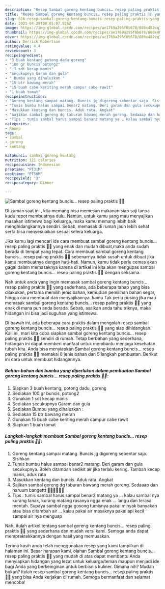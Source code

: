 ```yaml
---
description: "Resep Sambal goreng kentang buncis… resep paling praktis 👍🏻 yang lezat dan Mudah Dibuat"
title: "Resep Sambal goreng kentang buncis… resep paling praktis 👍🏻 yang lezat dan Mudah Dibuat"
slug: 616-resep-sambal-goreng-kentang-buncis-resep-paling-praktis-yang-lezat-dan-mudah-dibuat
date: 2021-04-29T08:05:07.926Z
image: https://img-global.cpcdn.com/recipes/ae1769a295f0b678/680x482cq70/sambal-goreng-kentang-buncis…-resep-paling-praktis-👍🏻-foto-resep-utama.jpg
thumbnail: https://img-global.cpcdn.com/recipes/ae1769a295f0b678/680x482cq70/sambal-goreng-kentang-buncis…-resep-paling-praktis-👍🏻-foto-resep-utama.jpg
cover: https://img-global.cpcdn.com/recipes/ae1769a295f0b678/680x482cq70/sambal-goreng-kentang-buncis…-resep-paling-praktis-👍🏻-foto-resep-utama.jpg
author: Derrick Robertson
ratingvalue: 4.4
reviewcount: 3
recipeingredient:
- "3 buah kentang potong dadu goreng"
- "100 gr buncis potong2"
- " 1 sdt kecap manis"
- "secukupnya Garam dan gula"
- " Bumbu yang dihaluskan "
- "15 btr bawang merah"
- "15 buah cabe keriting merah campur cabe rawit"
- "1 buah tomat"
recipeinstructions:
- "Goreng kentang sampai matang. Buncis jg digoreng sebentar saja. Sisihkan"
- "Tumis bumbu halus sampai benar2 matang. Beri garam dan gula secukupnya. Boleh ditambah sedikit air jika terlalu kering. Tambah kecap manis, aduk rata"
- "Masukkan kentang dan buncis. Aduk rata. Angkat"
- "Sajikan sambal goreng dg taburan bawang merah goreng. Sedaaap dan haruum bangettt 👍🏻👍🏻👍🏻"
- "Tips : tumis sambal harus sampai benar2 matang ya … kalau sambal nya kurang tanak, kurang matang rasanya ngga enak … langu dan terasa mentah. Supaya sambal ngga gosong tumisnya pakai minyak banyakan atau bisa ditambah air … kalau pakai air masaknya pakai api kecil sampai air nya menguap"
categories:
- Resep
tags:
- sambal
- goreng
- kentang

katakunci: sambal goreng kentang 
nutrition: 121 calories
recipecuisine: Indonesian
preptime: "PT31M"
cooktime: "PT50M"
recipeyield: "3"
recipecategory: Dinner

---
```



![Sambal goreng kentang buncis… resep paling praktis 👍🏻](https://img-global.cpcdn.com/recipes/ae1769a295f0b678/680x482cq70/sambal-goreng-kentang-buncis…-resep-paling-praktis-👍🏻-foto-resep-utama.jpg)

Di zaman  saat ini , kita memang bisa memesan makanan siap saji tanpa kudu repot membuatnya dulu. Namun, untuk kamu yang mau menyajikan masakan istimewa bagi keluarga, maka kamu memang lebih baik menghidangkannya sendiri. Sebab, memasak di rumah jauh lebih sehat serta bisa menyesuaikan sesuai selera keluarga.

Jika kamu lagi mencari ide cara membuat sambal goreng kentang buncis… resep paling praktis 👍🏻 yang enak dan mudah dibuat,maka anda sudah berada di tempat yang tepat. Cara membuat sambal goreng kentang buncis… resep paling praktis 👍🏻  sebenarnya tidak susah untuk dibuat jika kamu membuatnya dengan hati-hati. Namun, kamu tidak perlu cemas akan gagal dalam memasaknya 
karena di artikel ini kita akan mengupas sambal goreng kentang buncis… resep paling praktis 👍🏻 dengan seksama.  



Nah untuk anda yang ingin memasak sambal goreng kentang buncis… resep paling praktis 👍🏻 yang sederhana, ada beberapa tahap yang bisa dilakukan, pertama memilih jenis bahan, kemudian pemilihan bahan segar, hingga cara membuat dan menyajikannya. kamu Tak perlu pusing jika mau memasak sambal goreng kentang buncis… resep paling praktis 👍🏻 yang enak di mana pun anda berada. Sebab, asalkan anda  tahu triknya, maka hidangan ini bisa jadi suguhan yang istimewa.

Di bawah ini, ada beberapa cara praktis  dalam mengolah resep sambal goreng kentang buncis… resep paling praktis 👍🏻 yang siap dihidangkan. Kali ini, mari kita coba siapkan sambal goreng kentang buncis… resep paling praktis 👍🏻 sendiri di rumah. Tetap berbahan yang sederhana, hidangan ini dapat memberi manfaat untuk membantu menjaga kesehatan tubuh kita. Anda bisa menyiapkan Sambal goreng kentang buncis… resep paling praktis 👍🏻 memakai 8 jenis bahan dan 5 langkah pembuatan. Berikut ini cara untuk membuat hidangannya.

<!--inarticleads1-->

##### Bahan-bahan dan bumbu yang diperlukan dalam pembuatan Sambal goreng kentang buncis… resep paling praktis 👍🏻:

1. Siapkan 3 buah kentang, potong dadu, goreng
1. Sediakan 100 gr buncis, potong2
1. Gunakan  1 sdt kecap manis
1. Sediakan secukupnya Garam dan gula
1. Sediakan  Bumbu yang dihaluskan :
1. Sediakan 15 btr bawang merah
1. Gunakan 15 buah cabe keriting merah campur cabe rawit
1. Siapkan 1 buah tomat




<!--inarticleads2-->

##### Langkah-langkah membuat Sambal goreng kentang buncis… resep paling praktis 👍🏻:

1. Goreng kentang sampai matang. Buncis jg digoreng sebentar saja. Sisihkan
1. Tumis bumbu halus sampai benar2 matang. Beri garam dan gula secukupnya. Boleh ditambah sedikit air jika terlalu kering. Tambah kecap manis, aduk rata
1. Masukkan kentang dan buncis. Aduk rata. Angkat
1. Sajikan sambal goreng dg taburan bawang merah goreng. Sedaaap dan haruum bangettt 👍🏻👍🏻👍🏻
1. Tips : tumis sambal harus sampai benar2 matang ya … kalau sambal nya kurang tanak, kurang matang rasanya ngga enak … langu dan terasa mentah. Supaya sambal ngga gosong tumisnya pakai minyak banyakan atau bisa ditambah air … kalau pakai air masaknya pakai api kecil sampai air nya menguap




Nah, itulah artikel tentang  sambal goreng kentang buncis… resep paling praktis 👍🏻  yang sederhana dan mudah versi kami. Semoga anda dapat mempraktekkannya dengan hasil yang memuaskan. 

Terima kasih anda telah menggunakan resep yang kami tampilkan di halaman ini. Besar harapan kami, olahan  Sambal goreng kentang buncis… resep paling praktis 👍🏻 yang mudah di atas dapat membantu Anda menyiapkan hidangan yang lezat untuk keluarga/teman maupun menjadi ide bagi Anda yang berkeinginan untuk berbisnis kuliner. Gimana nih? Mudah bukan? Itulah resep sambal goreng kentang buncis… resep paling praktis 👍🏻 yang bisa Anda kerjakan di rumah. Semoga bermanfaat dan selamat mencoba!

